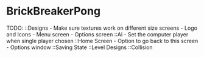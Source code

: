 BrickBreakerPong
================

TODO:
::Designs
	- Make sure textures work on different size screens
	- Logo and Icons
	- Menu screen
	- Options screen
::Ai
	- Set the computer player when single player chosen
::Home Screen
	- Option to go back to this screen 
	- Options window
::Saving State
::Level Designs
::Collision